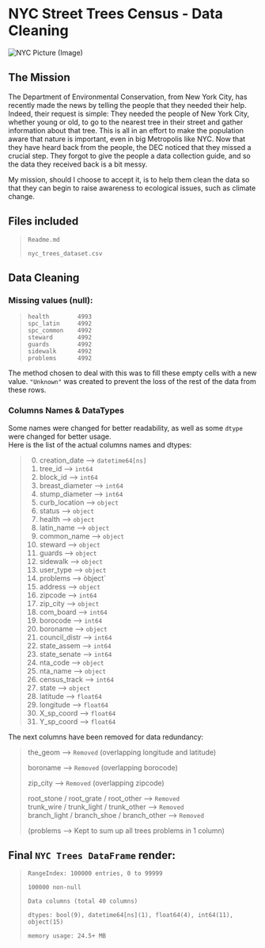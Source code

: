 # NYC Street Trees Census - Data Cleaning

![NYC Picture (Image)](https://viajes.nationalgeographic.com.es/medio/2018/11/07/figuras-geometricas-en-central-park_59ddbc26_794x447.jpg)

## The Mission

The Department of Environmental Conservation, from New York City, has recently made the news by telling the people that they needed their help. 
Indeed, their request is simple: They needed the people of New York City, whether young or old, to go to the nearest tree in their street and gather information about that tree.
This is all in an effort to make the population aware that nature is important, even in big Metropolis like NYC. Now that they have heard back from the people, the DEC noticed that they missed a crucial step. 
They forgot to give the people a data collection guide, and so the data they received back is a bit messy.

My mission, should I choose to accept it, is to help them clean the data so that they can begin to raise awareness to ecological issues, such as climate change.

## Files included

>
>`Readme.md`
>
> `nyc_trees_dataset.csv`

## Data Cleaning

### Missing values (null):

>`health        4993`<br/>
>`spc_latin     4992`<br/>
>`spc_common    4992`<br/>
>`steward       4992`<br/>
>`guards        4992`<br/>
>`sidewalk      4992`<br/>
>`problems      4992`<br/>

The method chosen to deal with this was to fill these empty cells with a new value.
`"Unknown"` was created to prevent the loss of the rest of the data from these rows.

### Columns Names & DataTypes

Some names were changed for better readability, as well as some `dtype` were changed for better usage.<br/>
Here is the list of the actual columns names and dtypes:

>0. creation_date --> `datetime64[ns]`
>1. tree_id --> `int64`
>2. block_id --> `int64`
>3. breast_diameter --> `int64`
>4. stump_diameter --> `int64`
>5. curb_location --> `object`
>6. status  --> `object`
>7. health  --> `object`
>8. latin_name  --> `object`
>9. common_name  --> `object`
>10. steward  --> `object`
>11. guards  --> `object`
>12. sidewalk  --> `object`
>13. user_type --> `object`
>14. problems --> òbject` 
>15. address --> `object`
>16. zipcode --> `int64`
>17. zip_city --> `object`
>18. com_board --> `int64`
>19. borocode --> `int64`
>20. boroname --> `object`
>21. council_distr --> `int64`
>22. state_assem --> `int64`
>23. state_senate --> `int64`
>24. nta_code --> `object`
>25. nta_name --> `object`
>26. census_track --> `int64`
>27. state --> `object`
>28. latitude --> `float64`
>29. longitude --> `float64`
>30. X_sp_coord --> `float64`
>31. Y_sp_coord --> `float64`

The next columns have been removed for data redundancy:

>the_geom --> `Removed` (overlapping longitude and latitude)
>
>boroname --> `Removed` (overlapping borocode)
>
>zip_city --> `Removed` (overlapping zipcode)
>
>root_stone / root_grate / root_other -->  `Removed` <br/>
>trunk_wire / trunk_light / trunk_other -->  `Removed` <br/>
>branch_light / branch_shoe / branch_other -->  `Removed`<br/>
>
> (problems --> Kept to sum up all trees problems in 1 column)

## Final `NYC Trees DataFrame` render:

>`RangeIndex: 100000 entries, 0 to 99999`
>
>`100000 non-null`
>
>`Data columns (total 40 columns)`
>
>`dtypes: bool(9), datetime64[ns](1), float64(4), int64(11), object(15)`
>
>`memory usage: 24.5+ MB`
